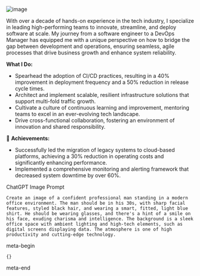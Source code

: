 ![image](https://github.com/w3point0/ai-agents/assets/993459/eba45670-cbbb-4a12-a002-e33a33eac407)


With over a decade of hands-on experience in the tech industry, I specialize in leading high-performing teams to innovate, streamline, and deploy software at scale. My journey from a software engineer to a DevOps Manager has equipped me with a unique perspective on how to bridge the gap between development and operations, ensuring seamless, agile processes that drive business growth and enhance system reliability.

**What I Do:**

- Spearhead the adoption of CI/CD practices, resulting in a 40% improvement in deployment frequency and a 50% reduction in release cycle times.
- Architect and implement scalable, resilient infrastructure solutions that support multi-fold traffic growth.
- Cultivate a culture of continuous learning and improvement, mentoring teams to excel in an ever-evolving tech landscape.
- Drive cross-functional collaboration, fostering an environment of innovation and shared responsibility.

🌟 **Achievements:**

- Successfully led the migration of legacy systems to cloud-based platforms, achieving a 30% reduction in operating costs and significantly enhancing performance.
- Implemented a comprehensive monitoring and alerting framework that decreased system downtime by over 60%.

ChatGPT Image Prompt
```
Create an image of a confident professional man standing in a modern office environment. The man should be in his 30s, with sharp facial features, styled black hair, and wearing a smart, fitted, light blue shirt. He should be wearing glasses, and there's a hint of a smile on his face, exuding charisma and intelligence. The background is a sleek office space with ambient lighting and high-tech elements, such as digital screens displaying data. The atmosphere is one of high productivity and cutting-edge technology.
```

meta-begin
```
{}
```
meta-end

